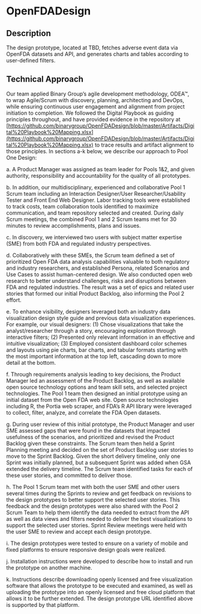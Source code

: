 # OpenFDADesign
## Description ##
The design prototype, located at TBD, fetches adverse event data via OpenFDA datasets and API, and generates charts and tables according to user-defined filters.
## Technical Approach ##
Our team applied Binary Group’s agile development methodology, ODEA™, to wrap Agile/Scrum with discovery, planning, architecting and DevOps, while ensuring continuous user engagement and alignment from project initiation to completion. We followed the Digital Playbook as guiding principles throughout, and have provided evidence in the repository at [https://github.com/binarygroup/OpenFDADesign/blob/master/Artifacts/Digital%20Playbook%20Mapping.xlsx](https://github.com/binarygroup/OpenFDADesign/blob/master/Artifacts/Digital%20Playbook%20Mapping.xlsx) to trace results and artifact alignment to those principles. In sections a-k below, we describe our approach to Pool One Design:

	
a. A Product Manager was assigned as team leader for Pools 1&2, and given authority, responsibility and accountability for the quality of all prototypes.

b.	In addition, our multidisciplinary, experienced and collaborative Pool 1 Scrum team including an Interaction Designer/User Researcher/Usability Tester and Front End Web Designer. Labor tracking tools were established to track costs, team collaboration tools identified to maximize communication, and team repository selected and created. During daily Scrum meetings, the combined Pool 1 and 2 Scrum teams met for 30 minutes to review accomplishments, plans and issues. 
 
c.	In discovery, we interviewed two users with subject matter expertise (SME) from both FDA and regulated industry perspectives.

d.	Collaboratively with these SMEs, the Scrum team defined a set of prioritized Open FDA data analysis capabilities valuable to both regulatory and industry researchers, and established Persona, related Scenarios and Use Cases to assist human-centered design. We also conducted open web research to better understand challenges, risks and disruptions between FDA and regulated industries. The result was a set of epics and related user stories that formed our initial Product Backlog, also informing the Pool 2 effort.

e.	To enhance visibility, designers leveraged both an industry data visualization design style guide and previous data visualization experiences.  For example, our visual designers: 
	(1)	Chose visualizations that take the analyst/researcher through a story, encouraging exploration through interactive filters;
	(2) Presented only relevant information in an effective and intuitive visualization;
	(3)	Employed consistent dashboard color schemes and layouts using pie charts, bar charts, and tabular formats starting with the most important information at the top left, cascading down to more detail at the bottom.

f.	Through requirements analysis leading to key decisions, the Product Manager led an assessment of the Product Backlog, as well as available open source technology options and team skill sets, and selected project technologies. The Pool 1 team then designed an initial prototype using an initial dataset from the Open FDA web site. Open source technologies including R, the Portia web scraper, and FDA’s R API library were leveraged to collect, filter, analyze, and correlate the FDA Open datasets.

g.	During user review of this initial prototype, the Product Manager and user SME assessed gaps that were found in the datasets that impacted usefulness of the scenarios, and prioritized and revised the Product Backlog given these constraints.  The Scrum team then held a Sprint Planning meeting and decided on the set of Product Backlog user stories to move to the Sprint Backlog. Given the short delivery timeline, only one Sprint was initially planned, but a subsequent Sprint was added when GSA extended the delivery timeline. The Scrum team identified tasks for each of these user stories, and committed to deliver those.

h.	The Pool 1 Scrum team met with both the user SME and other users several times during the Sprints to review and get feedback on revisions to the design prototypes to better support the selected user stories. This feedback and the design prototypes were also shared with the Pool 2 Scrum Team to help them identify the data needed to extract from the API as well as data views and filters needed to deliver the best visualizations to support the selected user stories.  Sprint Review meetings were held with the user SME to review and accept each design prototype.

i.	The design prototypes were tested to ensure on a variety of mobile and fixed platforms to ensure responsive design goals were realized.

j.	Installation instructions were developed to describe how to install and run the prototype on another machine.

k.	Instructions describe downloading openly licensed and free visualization software that allows the prototype to be executed and examined, as well as uploading the prototype into an openly licensed and free cloud platform that allows it to be further extended. The design prototype URL identified above is supported by that platform.

